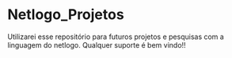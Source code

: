 # Netlogo_Projetos
Utilizarei esse repositório para futuros projetos e pesquisas com a linguagem do netlogo.
Qualquer suporte é bem vindo!!
